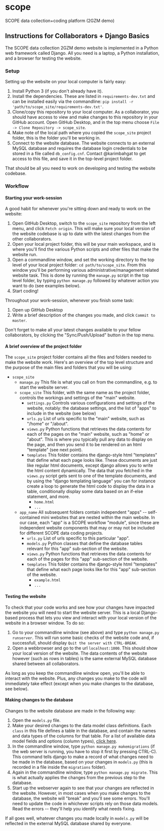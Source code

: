# scope

SCOPE data collection+coding platform (2GZM demo)

## Instructions for Collaborators + Django Basics

The SCOPE data collection 2GZM demo website is implemented in a Python web framework called Django. All you need is a laptop, a Python installation, and a browser for testing the website. 

### Setup

Setting up the website on your local computer is fairly easy: 

1. Install Python 3 (if you don't already have it). 
2. Install the dependencies. These are listed in `requirements-dev.txt` and can be installed easily via the commandline: `pip install -r 'path/to/scope_site/requirements-dev.txt'`.
3. Clone/copy this repository to your local computer. As a collaborator, you should have access to view and make changes to this repository in your GitHub account. Open GitHub Desktop, and in the top menu choose `File -> Clone Repository -> scope_site`. 
4. Make note of the local path where you copied the `scope_site` project folder, this is the folder you'll be working in. 
5. Connect to the website database. The website connects to an external MySQL database and requires the database login credentials to be stored in a file called `db_config.cnf`. Contact @karimbahgat to get access to this file, and save it in the top-level project folder. 

That should be all you need to work on developing and testing the website codebase. 

### Workflow

#### Starting your work-session

A good habit for whenever you're sitting down and ready to work on the website:

1. Open GitHub Desktop, switch to the `scope_site` repository from the left menu, and click `Fetch origin`. This will make sure your local version of the website codebase is up to date with the latest changes from the other collaborators. 
2. Open your local project folder, this will be your main workspace, and is where you'll find the various Python scripts and other files that make the website run. 
3. Open a commandline window, and set the working directory to the top level of your local project folder: `cd path/to/scope_site`. From this window you'll be performing various administrative/management related website task. This is done by running the `manage.py` script in the top level folder, by typing `python manage.py` followed by whatever action you want to do (see examples below). 
4. Start coding! 

Throughout your work-session, whenever you finish some task:

1. Open up GitHub Desktop
2. Write a brief description of the changes you made, and click `Commit to master`. 

Don't forget to make all your latest changes available to your fellow collaborators, by clicking the "Sync/Push/Upload" button in the top menu. 

#### A brief overview of the project folder

The `scope_site` project folder contains all the files and folders needed to make the website work. Here's an overview of the top level structure and the purpose of the main files and folders that you will be using:

- `scope_site`
	- `manage.py`
		This file is what you call on from the commandline, e.g. to start the website server. 
	- `scope_site`
		This folder, with the same name as the project folder, controls the workings and settings of the "main" website. 
		- `settings.py`
			Controls various configurations and settings of the website, notably: the database settings, and the list of "apps" to include in the website (see below)
		- `urls.py`
			List of urls specific to the "main" website, such as "/home" or "/about".
		- `views.py`
			Python functions that retrieves the data contents for each of the pages on the "main" website, such as "home" or "about". This is where you typically pull any data to display on the page, and then you send it to be rendered on an html "template" (see next point).
		- `templates`
			This folder contains the django-style html "templates" that define what each page looks like. These documents are just like regular html documents, except django allows you to write the html content dynamically. The data that you fetched in the `views.py` script gets sent to one of the template documents, and by using the "django templating language" you can for instance create a loop to generate the html code to display the data in a table, conditionally display some data based on an if-else statement, and more. 
			- `home.html`
			- `...`
	- `app_name`
		All subsequent folders contain independent "apps" -- self-contained mini websites that are nested within the main website. In our case, each "app" is a SCOPE workflow "module", since these are independent website components that may or may not be included for different SCOPE data coding projects. 
		- `urls.py`
			List of urls specific to this particular "app".
		- `models.py`
			Python classes that define the database tables relevant for this "app" sub-section of the website. 
		- `views.py`
			Python functions that retrieves the data contents for each of the pages for this "app" sub-section of the website. 
		- `templates`
			This folder contains the django-style html "templates" that define what each page looks like for this "app" sub-section of the website. 
			- `example.html`
			- `...`

#### Testing the website

To check that your code works and see how your changes have impacted the website you will need to start the website server. This is a local Django-based process that lets you view and interact with your local version of the website in a browser window. To do so:

1. Go to your commandline window (see above) and type `python manage.py runserver`. This will run some basic checks of the website code and, if successfull, should display `Quit the server with CTRL-BREAK`. 
2. Open a webbrowser and go to the url `localhost:1000`. This should show your local version of the website. The data contents of the website however (such as rows in tables) is the same external MySQL database shared between all collaborators. 

As long as you keep the commandline window open, you'll be able to interact with the website. Plus, any changes you make to the code will immediately take effect (except when you make changes to the database, see below). 

#### Making changes to the database

Changes to the website database are made in the following way:

1. Open the `models.py` file. 
2. Make your desired changes to the data model class definitions. Each `class` in this file defines a table in the database, and contain the names and data types of the columns for that table. For a list of available data model fields and options (column types), [click here](https://docs.djangoproject.com/en/3.0/ref/models/fields/#field-types).
3. In the commandline window, type `python manage.py makemigrations` (if the web server is running, you have to stop it first by pressing CTRL-C). This command tells django to make a record of what changes need to be made in the database, based on your changes in `models.py` (this is recorded in a file inside the `migrations` folder). 
4. Again in the commandline window, type `python manage.py migrate`. This is what actually applies the changes from the previous step to the database.
5. Start up the webserver again to see that your changes are reflected in the website. However, in most cases when you make changes to the database, the website will "break" and you'll see some errors. You'll need to update the code in whichever scripts rely on those data models. Read the errors -- they'll help you identify what needs fixing. 

If all goes well, whatever changes you made locally in `models.py` will be reflected in the external MySQL database shared by everyone. 


